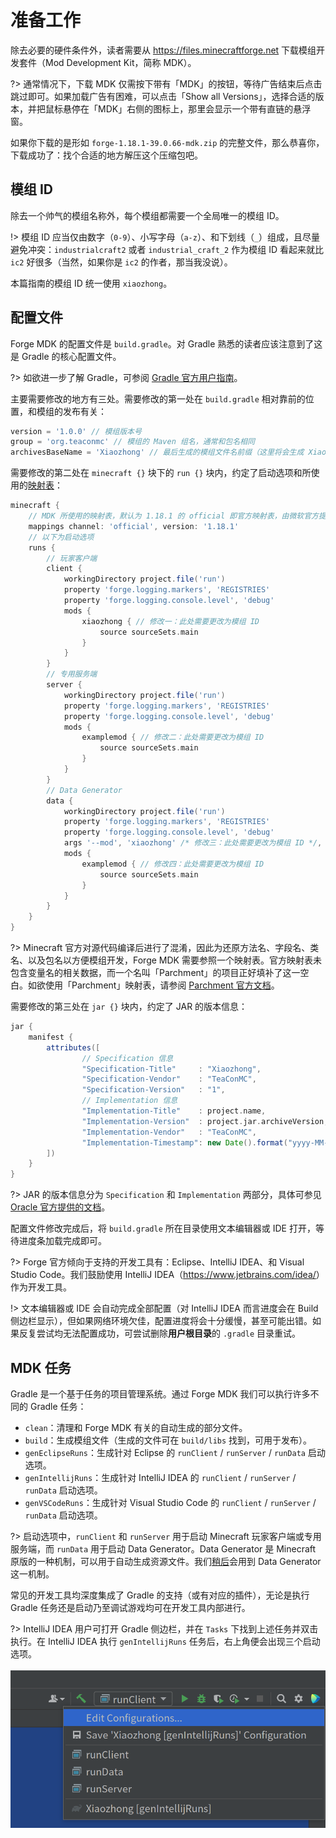 # 准备工作

除去必要的硬件条件外，读者需要从 <https://files.minecraftforge.net> 下载模组开发套件（Mod Development Kit，简称 MDK）。

?> 通常情况下，下载 MDK 仅需按下带有「MDK」的按钮，等待广告结束后点击跳过即可。如果加载广告有困难，可以点击「Show all Versions」，选择合适的版本，并把鼠标悬停在「MDK」右侧的图标上，那里会显示一个带有直链的悬浮窗。

如果你下载的是形如 `forge-1.18.1-39.0.66-mdk.zip` 的完整文件，那么恭喜你，下载成功了：找个合适的地方解压这个压缩包吧。

## 模组 ID

除去一个帅气的模组名称外，每个模组都需要一个全局唯一的模组 ID。

!> 模组 ID 应当仅由数字（`0-9`）、小写字母（`a-z`）、和下划线（`_`）组成，且尽量避免冲突：`industrialcraft2` 或者 `industrial_craft_2` 作为模组 ID 看起来就比 `ic2` 好很多（当然，如果你是 `ic2` 的作者，那当我没说）。

本篇指南的模组 ID 统一使用 `xiaozhong`。

## 配置文件

Forge MDK 的配置文件是 `build.gradle`。对 Gradle 熟悉的读者应该注意到了这是 Gradle 的核心配置文件。

?> 如欲进一步了解 Gradle，可参阅 [Gradle 官方用户指南](https://docs.gradle.org/current/userguide/userguide.html)。

主要需要修改的地方有三处。需要修改的第一处在 `build.gradle` 相对靠前的位置，和模组的发布有关：

```groovy
version = '1.0.0' // 模组版本号
group = 'org.teaconmc' // 模组的 Maven 组名，通常和包名相同
archivesBaseName = 'Xiaozhong' // 最后生成的模组文件名前缀（这里将会生成 Xiaozhong-1.0.0.jar）
```

需要修改的第二处在 `minecraft {}` 块下的 `run {}` 块内，约定了启动选项和所使用的[映射表](https://minecraft.fandom.com/zh/wiki/%E6%B7%B7%E6%B7%86%E6%98%A0%E5%B0%84%E8%A1%A8)：

```groovy
minecraft {
    // MDK 所使用的映射表，默认为 1.18.1 的 official 即官方映射表，由微软官方提供
    mappings channel: 'official', version: '1.18.1'
    // 以下为启动选项
    runs {
        // 玩家客户端
        client {
            workingDirectory project.file('run')
            property 'forge.logging.markers', 'REGISTRIES'
            property 'forge.logging.console.level', 'debug'
            mods {
                xiaozhong { // 修改一：此处需要更改为模组 ID
                    source sourceSets.main
                }
            }
        }
        // 专用服务端
        server {
            workingDirectory project.file('run')
            property 'forge.logging.markers', 'REGISTRIES'
            property 'forge.logging.console.level', 'debug'
            mods {
                examplemod { // 修改二：此处需要更改为模组 ID
                    source sourceSets.main
                }
            }
        }
        // Data Generator
        data {
            workingDirectory project.file('run')
            property 'forge.logging.markers', 'REGISTRIES'
            property 'forge.logging.console.level', 'debug'
            args '--mod', 'xiaozhong' /* 修改三：此处需要更改为模组 ID */, '--all', '--output', file('src/generated/resources/'), '--existing', file('src/main/resources/')
            mods {
                examplemod { // 修改四：此处需要更改为模组 ID
                    source sourceSets.main
                }
            }
        }
    }
}
```

?> Minecraft 官方对源代码编译后进行了混淆，因此为还原方法名、字段名、类名、以及包名以方便模组开发，Forge MDK 需要参照一个映射表。官方映射表未包含变量名的相关数据，而一个名叫「Parchment」的项目正好填补了这一空白。如欲使用「Parchment」映射表，请参阅 [Parchment 官方文档](https://github.com/ParchmentMC/Librarian/blob/dev/docs/FORGEGRADLE.md)。

需要修改的第三处在 `jar {}` 块内，约定了 JAR 的版本信息：

```groovy
jar {
    manifest {
        attributes([
                // Specification 信息
                "Specification-Title"     : "Xiaozhong",
                "Specification-Vendor"    : "TeaConMC",
                "Specification-Version"   : "1",
                // Implementation 信息
                "Implementation-Title"    : project.name,
                "Implementation-Version"  : project.jar.archiveVersion,
                "Implementation-Vendor"   : "TeaConMC",
                "Implementation-Timestamp": new Date().format("yyyy-MM-dd'T'HH:mm:ssZ")
        ])
    }
}
```

?> JAR 的版本信息分为 `Specification` 和 `Implementation` 两部分，具体可参见 [Oracle 官方提供的文档]( https://docs.oracle.com/javase/tutorial/deployment/jar/packageman.html)。

配置文件修改完成后，将 `build.gradle` 所在目录使用文本编辑器或 IDE 打开，等待进度条加载完成即可。

?> Forge 官方倾向于支持的开发工具有：Eclipse、IntelliJ IDEA、和 Visual Studio Code。我们鼓励使用 IntelliJ IDEA（<https://www.jetbrains.com/idea/>）作为开发工具。

!> 文本编辑器或 IDE 会自动完成全部配置（对 IntelliJ IDEA 而言进度会在 Build 侧边栏显示），但如果网络环境欠佳，配置进度将会十分缓慢，甚至可能出错。如果反复尝试均无法配置成功，可尝试删除**用户根目录**的 `.gradle` 目录重试。

## MDK 任务

Gradle 是一个基于任务的项目管理系统。通过 Forge MDK 我们可以执行许多不同的 Gradle 任务：

* `clean`：清理和 Forge MDK 有关的自动生成的部分文件。
* `build`：生成模组文件（生成的文件可在 `build/libs` 找到，可用于发布）。
* `genEclipseRuns`：生成针对 Eclipse 的 `runClient` / `runServer` / `runData` 启动选项。
* `genIntellijRuns`：生成针对 IntelliJ IDEA 的 `runClient` / `runServer` / `runData` 启动选项。
* `genVSCodeRuns`：生成针对 Visual Studio Code 的 `runClient` / `runServer` / `runData` 启动选项。

?> 启动选项中，`runClient` 和 `runServer` 用于启动 Minecraft 玩家客户端或专用服务端，而 `runData` 用于启动 Data Generator。Data Generator 是 Minecraft 原版的一种机制，可以用于自动生成资源文件。我们[稍后](../concepts/?id=data-generator)会用到 Data Generator 这一机制。

常见的开发工具均深度集成了 Gradle 的支持（或有对应的插件），无论是执行 Gradle 任务还是启动乃至调试游戏均可在开发工具内部进行。

?> IntelliJ IDEA 用户可打开 Gradle 侧边栏，并在 `Tasks` 下找到上述任务并双击执行。在 IntelliJ IDEA 执行 `genIntellijRuns` 任务后，右上角便会出现三个启动选项。<br/><br/>![idea-run-example.png](idea-run-example.png)

